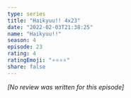 ```yaml
---
type: series
title: "Haikyuu!! 4x23"
date: "2022-02-03T21:38:25"
name: "Haikyuu!!"
season: 4
episode: 23
rating: 4
ratingEmoji: "⭐️⭐️⭐️⭐️"
share: false
---
```


*[No review was written for this episode]*
